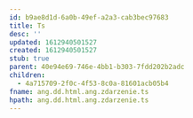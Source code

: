 ```yaml
---
id: b9ae8d1d-6a0b-49ef-a2a3-cab3bec97683
title: Ts
desc: ''
updated: 1612940501527
created: 1612940501527
stub: true
parent: 40e94e69-746e-4bb1-b303-7fdd202b2adc
children:
  - 4a715709-2f0c-4f53-8c0a-81601acb05b4
fname: ang.dd.html.ang.zdarzenie.ts
hpath: ang.dd.html.ang.zdarzenie.ts
---
```



